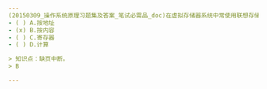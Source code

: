 ```yaml
---
(20150309_操作系统原理习题集及答案_笔试必需品_doc)在虚拟存储器系统中常使用联想存储器进行管理，它是﹎﹎﹎﹎寻址的。
- ( ) A.按地址 
- (x) B.按内容 
- ( ) C.寄存器 
- ( ) D.计算

> 知识点：缺页中断。
> B

---
```

